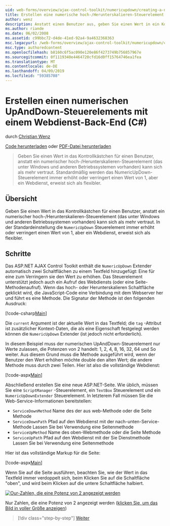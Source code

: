 ```yaml
---
uid: web-forms/overview/ajax-control-toolkit/numericupdown/creating-a-numeric-up-down-control-with-a-web-service-backend-cs
title: Erstellen eine numerische hoch-/Herunterskalieren-Steuerelement mit einer Web-Dienst-Back-End (c#) | Microsoft-Dokumentation
author: wenz
description: Anstatt einen Benutzer aus, geben Sie einen Wert in ein Kontrollkästchen, kann ein numerischen UpAndDown-Steuerelement (das unter Windows und anderen Betriebssystemen vorhanden) als weitere c Beweisen...
ms.author: riande
ms.date: 06/02/2008
ms.assetid: c99bbc72-d4de-41ed-92a4-9a4632368363
msc.legacyurl: /web-forms/overview/ajax-control-toolkit/numericupdown/creating-a-numeric-up-down-control-with-a-web-service-backend-cs
msc.type: authoredcontent
ms.openlocfilehash: b8160c6f5ac090e120e86f4273749b756857967e
ms.sourcegitcommit: 0f1119340e4464720cfd16d0ff15764746ea1fea
ms.translationtype: MT
ms.contentlocale: de-DE
ms.lasthandoff: 04/09/2019
ms.locfileid: "59385708"
---
```

# <a name="creating-a-numeric-updown-control-with-a-web-service-backend-c"></a>Erstellen einen numerischen UpAndDown-Steuerelements mit einem Webdienst-Back-End (C#)

durch [Christian Wenz](https://github.com/wenz)

[Code herunterladen](http://download.microsoft.com/download/9/3/f/93f8daea-bebd-4821-833b-95205389c7d0/numericupdown1.cs.zip) oder [PDF-Datei herunterladen](http://download.microsoft.com/download/2/d/c/2dc10e34-6983-41d4-9c08-f78f5387d32b/numericupdown1CS.pdf)

> Geben Sie einen Wert in das Kontrollkästchen für einen Benutzer, anstatt ein numerischer hoch-/Herunterskalieren-Steuerelement (das unter Windows und anderen Betriebssystemen vorhanden) kann sich als mehr vertraut. Standardmäßig werden das NumericUpDown-Steuerelement immer erhöht oder verringert einen Wert von 1, aber ein Webdienst, erweist sich als flexibler.


## <a name="overview"></a>Übersicht

Geben Sie einen Wert in das Kontrollkästchen für einen Benutzer, anstatt ein numerischer hoch-/Herunterskalieren-Steuerelement (das unter Windows und anderen Betriebssystemen vorhanden) kann sich als mehr vertraut. In der Standardeinstellung die `NumericUpDown` Steuerelement immer erhöht oder verringert einen Wert von 1, aber ein Webdienst, erweist sich als flexibler.

## <a name="steps"></a>Schritte

Das ASP.NET AJAX Control Toolkit enthält die `NumericUpDown` Extender automatisch zwei Schaltflächen zu einem Textfeld hinzugefügt: Eine für eine zum Verringern sie den Wert zu erhöhen. Das Steuerelement unterstützt jedoch auch ein Aufruf des Webdiensts (oder eine Seite-Methodenaufruf). Wenn das hoch- oder Herunterskalieren Schaltfläche geklickt wird, die JavaScript-Code eine Verbindung mit dem Webserver her und führt es eine Methode. Die Signatur der Methode ist den folgenden Ausdruck:

[!code-csharp[Main](creating-a-numeric-up-down-control-with-a-web-service-backend-cs/samples/sample1.cs)]

Die `current` Argument ist der aktuelle Wert in das Textfeld; die `tag` -Attribut ist zusätzlicher Kontext-Daten, die als eine Eigenschaft festgelegt werden können die `NumericUpDown` Extender (ist jedoch nicht erforderlich).

In diesem Beispiel muss der numerischen UpAndDown-Steuerelement nur Werte zulassen, die Potenzen von 2 handelt: 1, 2, 4, 8, 16, 32, 64 und So weiter. Aus diesem Grund muss die Methode ausgeführt wird, wenn der Benutzer den Wert erhöhen möchte double den alten Wert; die andere Methode muss durch zwei Teilen. Hier ist also die vollständige Webdienst:

[!code-aspx[Main](creating-a-numeric-up-down-control-with-a-web-service-backend-cs/samples/sample2.aspx)]

Abschließend erstellen Sie eine neue ASP.NET-Seite. Wie üblich, müssen Sie eine `ScriptManager` -Steuerelement, ein `TextBox` Steuerelement und ein `NumericUpDownExtender` Steuerelement. In letzterem Fall müssen Sie die Web-Service-Informationen bereitstellen:

- `ServiceDownMethod` Name des der aus web-Methode oder die Seite Methode
- `ServiceDownPath` Pfad auf den Webdienst mit der nach-unten-Service-Methode Lassen Sie bei Verwendung eine Seitenmethode
- `ServiceUpMethod` Name des oben-Webmethode oder die Seite Methode
- `ServiceUpPath` Pfad auf den Webdienst mit der Sie Dienstmethode Lassen Sie bei Verwendung eine Seitenmethode

Hier ist das vollständige Markup für die Seite:

[!code-aspx[Main](creating-a-numeric-up-down-control-with-a-web-service-backend-cs/samples/sample3.aspx)]

Wenn Sie auf die Seite ausführen, beachten Sie, wie der Wert in das Textfeld immer verdoppelt sich, beim Klicken Sie auf die Schaltfläche "oben", und wird beim Klicken auf die untere Schaltfläche halbiert.


[![Our-Zahlen, die eine Potenz von 2 angezeigt werden](creating-a-numeric-up-down-control-with-a-web-service-backend-cs/_static/image2.png)](creating-a-numeric-up-down-control-with-a-web-service-backend-cs/_static/image1.png)

Nur Zahlen, die eine Potenz von 2 angezeigt werden ([klicken Sie, um das Bild in voller Größe anzeigen](creating-a-numeric-up-down-control-with-a-web-service-backend-cs/_static/image3.png))

> [!div class="step-by-step"]
> [Weiter](creating-a-numeric-up-down-control-with-a-web-service-backend-vb.md)
